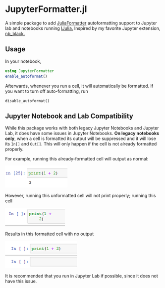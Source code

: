 # JupyterFormatter.jl

A simple package to add [JuliaFormatter](https://github.com/domluna/JuliaFormatter.jl) autoformatting support to Jupyter lab and notebooks running [IJulia.](https://github.com/JuliaLang/IJulia.jl)  Inspired by my favorite Jupyter extension, [nb_black.](https://github.com/dnanhkhoa/nb_black)

## Usage

In your notebook,
```julia
using JupyterFormatter
enable_autoformat()
```

Afterwards, whenever you run a cell, it will automatically be formatted.  If you want
to turn off auto-formatting, run
```
disable_autoformat()
```

## Jupyter Notebook and Lab Compatibility
While this package works with both legacy Jupyter Notebooks and Jupyter Lab, it does have some issues in Jupyter Notebooks.  **On legacy notebooks only**, when a cell is formatted its output will be suppressed and it will lose its `In[]` and `Out[]`.  This will only happen if the cell is not already formatted properly.  

For example, running this already-formatted cell will output as normal:

![Running With Formatted Cell](assets/preformatted_works_properly.png)

However, running this unformatted cell will not print properly; running this cell

![Running With Formatted Cell](assets/unformatted_will_suppress.png)

Results in this formatted cell with no output

![Running With Formatted Cell](assets/unformatted_suppresses_output.png)

It is recommended that you run in Jupyter Lab if possible, since it does not have this issue.